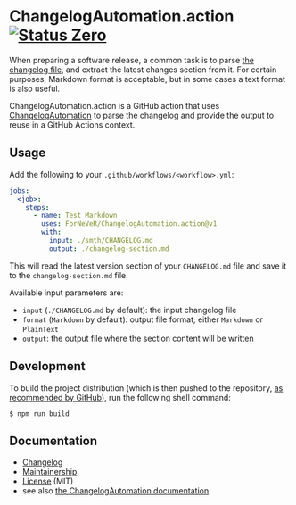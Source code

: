 ChangelogAutomation.action [![Status Zero][status-zero]][andivionian-status-classifier]
==========================

When preparing a software release, a common task is to parse [the changelog file][keep-a-changelog], and extract the latest changes section from it. For certain purposes, Markdown format is acceptable, but in some cases a text format is also useful.

ChangelogAutomation.action is a GitHub action that uses [ChangelogAutomation][changelogautomation] to parse the changelog and provide the output to reuse in a GitHub Actions context.

Usage
-----

Add the following to your `.github/workflows/<workflow>.yml`:

```yaml
jobs:
  <job>:
    steps:
      - name: Test Markdown
        uses: ForNeVeR/ChangelogAutomation.action@v1
        with:
          input: ./smth/CHANGELOG.md
          output: ./changelog-section.md
```

This will read the latest version section of your `CHANGELOG.md` file and save it to the `changelog-section.md` file.

Available input parameters are:

- `input` (`./CHANGELOG.md` by default): the input changelog file
- `format` (`Markdown` by default): output file format; either `Markdown` or `PlainText`
- `output`: the output file where the section content will be written

Development
-----------

To build the project distribution (which is then pushed to the repository, [as recommended by GitHub][github-docs]), run the following shell command:

```console
$ npm run build
```

Documentation
-------------

- [Changelog][changelog]
- [Maintainership][maintainership]
- [License][license] (MIT)
- see also [the ChangelogAutomation documentation][changelogautomation]

[andivionian-status-classifier]: https://github.com/ForNeVeR/andivionian-status-classifier#status-zero-
[changelog]: ./CHANGELOG.md
[changelogautomation]: https://github.com/ForNeVeR/ChangelogAutomation
[github-docs]: https://docs.github.com/en/actions/creating-actions/creating-a-javascript-action#commit-tag-and-push-your-action-to-github
[keep-a-changelog]: http://keepachangelog.com/
[license]: ./LICENSE.md
[maintainership]: ./MAINTAINERSHIP.md

[status-zero]: https://img.shields.io/badge/status-zero-lightgrey.svg
